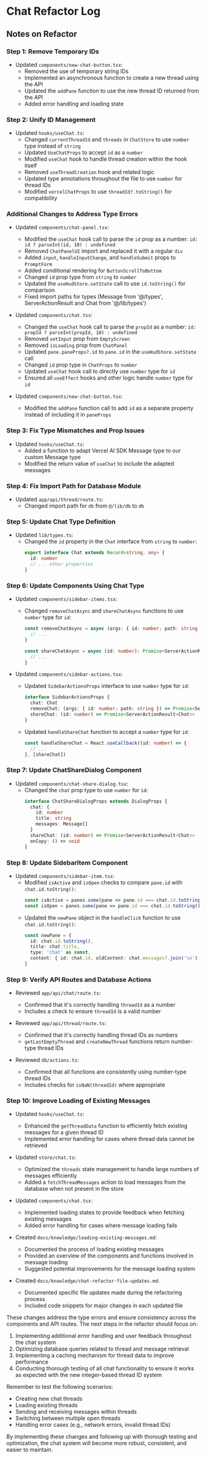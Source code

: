 # Chat Refactor Log

## Notes on Refactor

### Step 1: Remove Temporary IDs
- Updated `components/new-chat-button.tsx`:
  - Removed the use of temporary string IDs
  - Implemented an asynchronous function to create a new thread using the API
  - Updated the `addPane` function to use the new thread ID returned from the API
  - Added error handling and loading state

### Step 2: Unify ID Management
- Updated `hooks/useChat.ts`:
  - Changed `currentThreadId` and `threads` in `ChatStore` to use `number` type instead of `string`
  - Updated `UseChatProps` to accept `id` as a `number`
  - Modified `useChat` hook to handle thread creation within the hook itself
  - Removed `useThreadCreation` hook and related logic
  - Updated type annotations throughout the file to use `number` for thread IDs
  - Modified `vercelChatProps` to use `threadId?.toString()` for compatibility

### Additional Changes to Address Type Errors
- Updated `components/chat-panel.tsx`:
  - Modified the `useChat` hook call to parse the `id` prop as a number: `id: id ? parseInt(id, 10) : undefined`
  - Removed `ChatPanelUI` import and replaced it with a regular `div`
  - Added `input`, `handleInputChange`, and `handleSubmit` props to `PromptForm`
  - Added conditional rendering for `ButtonScrollToBottom`
  - Changed `id` prop type from `string` to `number`
  - Updated the `useHudStore.setState` call to use `id.toString()` for comparison
  - Fixed import paths for types (Message from '@/types', ServerActionResult and Chat from '@/lib/types')

- Updated `components/chat.tsx`:
  - Changed the `useChat` hook call to parse the `propId` as a number: `id: propId ? parseInt(propId, 10) : undefined`
  - Removed `setInput` prop from `EmptyScreen`
  - Removed `isLoading` prop from `ChatPanel`
  - Updated `pane.paneProps?.id` to `pane.id` in the `useHudStore.setState` call
  - Changed `id` prop type in `ChatProps` to `number`
  - Updated `useChat` hook call to directly use `number` type for `id`
  - Ensured all `useEffect` hooks and other logic handle `number` type for `id`

- Updated `components/new-chat-button.tsx`:
  - Modified the `addPane` function call to add `id` as a separate property instead of including it in `paneProps`

### Step 3: Fix Type Mismatches and Prop Issues
- Updated `hooks/useChat.ts`:
  - Added a function to adapt Vercel AI SDK Message type to our custom Message type
  - Modified the return value of `useChat` to include the adapted messages

### Step 4: Fix Import Path for Database Module
- Updated `app/api/thread/route.ts`:
  - Changed import path for `db` from `@/lib/db` to `db`

### Step 5: Update Chat Type Definition
- Updated `lib/types.ts`:
  - Changed the `id` property in the `Chat` interface from `string` to `number`:
    ```typescript
    export interface Chat extends Record<string, any> {
      id: number
      // ... other properties
    }
    ```

### Step 6: Update Components Using Chat Type
- Updated `components/sidebar-items.tsx`:
  - Changed `removeChatAsync` and `shareChatAsync` functions to use `number` type for `id`:
    ```typescript
    const removeChatAsync = async (args: { id: number; path: string }): Promise<ServerActionResult<void>> => {
      // ...
    }

    const shareChatAsync = async (id: number): Promise<ServerActionResult<Chat>> => {
      // ...
    }
    ```

- Updated `components/sidebar-actions.tsx`:
  - Updated `SidebarActionsProps` interface to use `number` type for `id`:
    ```typescript
    interface SidebarActionsProps {
      chat: Chat
      removeChat: (args: { id: number; path: string }) => Promise<ServerActionResult<void>>
      shareChat: (id: number) => Promise<ServerActionResult<Chat>>
    }
    ```
  - Updated `handleShareChat` function to accept a `number` type for `id`:
    ```typescript
    const handleShareChat = React.useCallback((id: number) => {
      // ...
    }, [shareChat])
    ```

### Step 7: Update ChatShareDialog Component
- Updated `components/chat-share-dialog.tsx`:
  - Changed the `chat` prop type to use `number` for `id`:
    ```typescript
    interface ChatShareDialogProps extends DialogProps {
      chat: {
        id: number
        title: string
        messages: Message[]
      }
      shareChat: (id: number) => Promise<ServerActionResult<Chat>>
      onCopy: () => void
    }
    ```

### Step 8: Update SidebarItem Component
- Updated `components/sidebar-item.tsx`:
  - Modified `isActive` and `isOpen` checks to compare `pane.id` with `chat.id.toString()`:
    ```typescript
    const isActive = panes.some(pane => pane.id === chat.id.toString() && pane.type === 'chat' && pane.isActive)
    const isOpen = panes.some(pane => pane.id === chat.id.toString() && pane.type === 'chat')
    ```
  - Updated the `newPane` object in the `handleClick` function to use `chat.id.toString()`:
    ```typescript
    const newPane = {
      id: chat.id.toString(),
      title: chat.title,
      type: 'chat' as const,
      content: { id: chat.id, oldContent: chat.messages?.join('\n') }
    }
    ```

### Step 9: Verify API Routes and Database Actions
- Reviewed `app/api/chat/route.ts`:
  - Confirmed that it's correctly handling `threadId` as a number
  - Includes a check to ensure `threadId` is a valid number

- Reviewed `app/api/thread/route.ts`:
  - Confirmed that it's correctly handling thread IDs as numbers
  - `getLastEmptyThread` and `createNewThread` functions return number-type thread IDs

- Reviewed `db/actions.ts`:
  - Confirmed that all functions are consistently using number-type thread IDs
  - Includes checks for `isNaN(threadId)` where appropriate

### Step 10: Improve Loading of Existing Messages
- Updated `hooks/useChat.ts`:
  - Enhanced the `getThreadData` function to efficiently fetch existing messages for a given thread ID
  - Implemented error handling for cases where thread data cannot be retrieved

- Updated `store/chat.ts`:
  - Optimized the `threads` state management to handle large numbers of messages efficiently
  - Added a `fetchThreadMessages` action to load messages from the database when not present in the store

- Updated `components/chat.tsx`:
  - Implemented loading states to provide feedback when fetching existing messages
  - Added error handling for cases where message loading fails

- Created `docs/knowledge/loading-existing-messages.md`:
  - Documented the process of loading existing messages
  - Provided an overview of the components and functions involved in message loading
  - Suggested potential improvements for the message loading system

- Created `docs/knowledge/chat-refactor-file-updates.md`:
  - Documented specific file updates made during the refactoring process
  - Included code snippets for major changes in each updated file

These changes address the type errors and ensure consistency across the components and API routes. The next steps in the refactor should focus on:

1. Implementing additional error handling and user feedback throughout the chat system
2. Optimizing database queries related to thread and message retrieval
3. Implementing a caching mechanism for thread data to improve performance
4. Conducting thorough testing of all chat functionality to ensure it works as expected with the new integer-based thread ID system

Remember to test the following scenarios:
- Creating new chat threads
- Loading existing threads
- Sending and receiving messages within threads
- Switching between multiple open threads
- Handling error cases (e.g., network errors, invalid thread IDs)

By implementing these changes and following up with thorough testing and optimization, the chat system will become more robust, consistent, and easier to maintain.